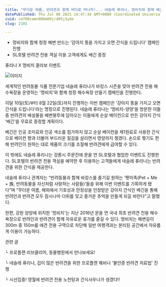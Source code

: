 ```yaml
---
title: "무더운 여름, 반려견과 함께 바다로 떠나자!... 네슬레 퓨리나, 멍비치와 함께 베긴 증정 이벤트 개최"
datePublished: Thu Jul 08 2021 14:47:34 GMT+0000 (Coordinated Universal Time)
cuid: cm700camn000m09jr405j3yde
slug: 2101

---
```



- 멍비치와 함께 청정 해변 만드는 ‘강아지 똥을 가지고 오면 간식을 드립니다’ 캠페인 진행
- SL호텔 반려견 전용 객실 이용 고객에게도 베긴 증정

퓨리나 X 멍비치 콜라보 이벤트

![이미지](https://cdn.hashnode.com/res/hashnode/image/upload/v1739249658100/ed26d322-9d9f-401e-b004-7b6927293efa.jpeg)

세계적인 반려동물 식품 전문기업 네슬레 퓨리나가 바캉스 시즌을 맞아 반려견 전용 해수욕장을 운영하는 '멍비치'와 함께 청정 해수욕장 만들기 캠페인을 진행한다.

이달 10일(토)부터 8월 22일(토)까지 진행하는 이번 캠페인은 ‘강아지 똥을 가지고 오면 간식을 드립니다’라는 명칭으로 진행된다. 네슬레 퓨리나는 ‘멍비치-양양’을 방문한 이들 중 반려견의 배설물을 배변봉투에 담아오는 이들에게 순살 베이컨으로 만든 강아지 간식 ‘베긴’을 무료로 증정할 계획이다.

베긴은 인공 조미료와 인공 색소를 첨가하지 않고 순살 베이컨을 제1원료로 사용한 간식으로 베이컨 향과 더불어 부드러운 질감을 살리면서 영양까지 챙겼다. 손으로 찢기도 편해 반려인이 원하는 대로 제품의 크기를 조절해 반려견에게 급여할 수 있다.

이 밖에도 네슬레 퓨리나는 강릉시 주문진에 문을 연 SL호텔과 협업한 이벤트도 진행한다. SL호텔의 반려견 전용 객실을 예약한 후 이용하는 고객들에게 네슬레 퓨리나는 반려견을 위한 간식을 제공한다.

네슬레 퓨리나 관계자는 “반려동물과 함께 바캉스를 즐기길 원하는 ‘펫미족(Pet + Me + 族, 반려동물을 자신처럼 사랑하는 사람들)’들을 위해 이번 이벤트를 기획하게 됐다”며 “무더운 여름, 해외에서 기호성과 안정성을 인정받은 강아지 간식인 베긴을 통해 반려인과 반려견 모두 잠시나마 더위를 잊고 즐거운 추억을 만들게 되길 바란다”고 말했다.

한편, 강원 양양에 위치한 '멍비치'는 지난 2016년 문을 연 국내 최초 반려견 전용 해수욕장으로 반려인과 반려견이 함께 자유로운 휴가를 즐길 수 있다. 멍비치는 해변길이 300m 중 150m를 애견 전용 구역으로 차단해 일반 여행객과는 분리된 공간에서 자유롭게 이용이 가능하다.

관련 글

└ 프로플랜 리브클리어, 동물병원에서 만나보세요!

└ 네슬레 퓨리나, 겁이 많은 반려견을 위한 프로플랜 웨비나 '불안증 반려견 치료법' 진행

└ 시선집중! 영월에 반려견 전용 노천탕과 건식사우나가 생겼다!!